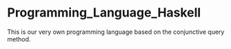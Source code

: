 # Programming_Language_Haskell
This is our very own programming language based on the conjunctive query method.
